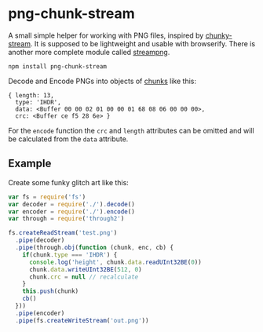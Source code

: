 # png-chunk-stream

A small simple helper for working with PNG files, inspired by [chunky-stream](https://www.npmjs.org/package/chunky-rice). 
It is supposed to be lightweight and usable with browserify.
There is another more complete module called [streampng](https://www.npmjs.org/package/streampng).

```
npm install png-chunk-stream
```
Decode and Encode PNGs into objects of [chunks](http://www.w3.org/TR/PNG/#11Chunks) like this:
```
{ length: 13,
  type: 'IHDR',
  data: <Buffer 00 00 02 01 00 00 01 68 08 06 00 00 00>,
  crc: <Buffer ce f5 28 6e> }
```

For the `encode` function the `crc` and `length` attributes can be omitted and will be
calculated from the `data` attribute.


## Example

Create some funky glitch art like this:

```js
var fs = require('fs')
var decoder = require('./').decode()
var encoder = require('./').encode()
var through = require('through2')

fs.createReadStream('test.png')
  .pipe(decoder)
  .pipe(through.obj(function (chunk, enc, cb) {
    if(chunk.type === 'IHDR') {
      console.log('height', chunk.data.readUInt32BE(0))
      chunk.data.writeUInt32BE(512, 0)
      chunk.crc = null // recalculate
    }
    this.push(chunk)
    cb()
  }))
  .pipe(encoder)
  .pipe(fs.createWriteStream('out.png'))
```